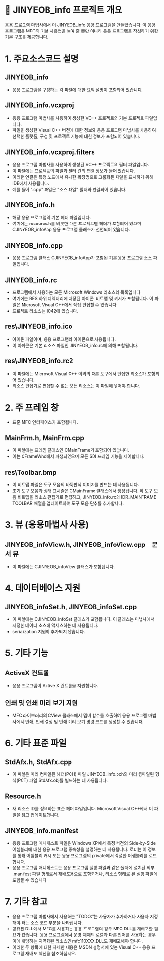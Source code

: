 :open_book: JINYEOB_info 프로젝트 개요
===========================
응용 프로그램 마법사에서 이 JINYEOB_info 응용 프로그램을 만들었습니다. 이 응용 프로그램은 MFC의 기본 사용법을 보여 줄 뿐만 아니라 응용 프로그램을 작성하기 위한 기본 구조를 제공합니다.

# 1. 주요소스코드 설명

## JINYEOB_info 
* 응용 프로그램을 구성하는 각 파일에 대한 요약 설명이 포함되어 있습니다.

## JINYEOB_info.vcxproj
* 응용 프로그램 마법사를 사용하여 생성한 VC++ 프로젝트의 기본 프로젝트 파일입니다. 
* 파일을 생성한 Visual C++ 버전에 대한 정보와 응용 프로그램 마법사를 사용하여 선택한 플랫폼, 구성 및 프로젝트 기능에 대한 정보가 포함되어 있습니다.

## JINYEOB_info.vcxproj.filters
* 응용 프로그램 마법사를 사용하여 생성된 VC++ 프로젝트의 필터 파일입니다. 
* 이 파일에는 프로젝트의 파일과 필터 간의 연결 정보가 들어 있습니다. 
* 이러한 연결은 특정 노드에서 유사한 확장명으로 그룹화된 파일을 표시하기 위해 IDE에서 사용됩니다. 
* 예를 들어 ".cpp" 파일은 "소스 파일" 필터와 연결되어 있습니다.

## JINYEOB_info.h
* 해당 응용 프로그램의 기본 헤더 파일입니다.
* 여기에는 resource.h를 비롯한 다른 프로젝트별 헤더가 포함되어 있으며 CJINYEOB_infoApp 응용 프로그램 클래스가 선언되어 있습니다.

## JINYEOB_info.cpp
* 응용 프로그램 클래스 CJINYEOB_infoApp가 포함된 기본 응용 프로그램 소스 파일입니다.

## JINYEOB_info.rc
* 프로그램에서 사용하는 모든 Microsoft Windows 리소스의 목록입니다. 
* 여기에는 RES 하위 디렉터리에 저장된 아이콘, 비트맵 및 커서가 포함됩니다. 이 파일은 Microsoft Visual C++에서 직접 편집할 수 있습니다. 
* 프로젝트 리소스는 1042에 있습니다.

## res\JINYEOB_info.ico
* 아이콘 파일이며, 응용 프로그램의 아이콘으로 사용됩니다. 
* 이 아이콘은 기본 리소스 파일인 JINYEOB_info.rc에 의해 포함됩니다.

## res\JINYEOB_info.rc2
* 이 파일에는 Microsoft Visual C++ 이외의 다른 도구에서 편집한 리소스가 포함되어 있습니다. 
* 리소스 편집기로 편집할 수 없는 모든 리소스는 이 파일에 넣어야 합니다.

# 2. 주 프레임 창
* 표준 MFC 인터페이스가 포함됩니다.

## MainFrm.h, MainFrm.cpp
* 이 파일에는 프레임 클래스인 CMainFrame가 포함되어 있습니다.
* 이는 CFrameWnd에서 파생되었으며 모든 SDI 프레임 기능을 제어합니다.

## res\Toolbar.bmp
* 이 비트맵 파일은 도구 모음의 바둑판식 이미지를 만드는 데 사용됩니다.
* 초기 도구 모음과 상태 표시줄은 CMainFrame 클래스에서 생성됩니다. 이 도구 모음 비트맵을 리소스 편집기로 편집하고, JINYEOB_info.rc의 IDR_MAINFRAME TOOLBAR 배열을 업데이트하여 도구 모음 단추를 추가합니다.

# 3. 뷰 (응용마법사 사용)

## JINYEOB_infoView.h, JINYEOB_infoView.cpp - 문서 뷰
* 이 파일에는 CJINYEOB_infoView 클래스가 포함됩니다.


# 4. 데이터베이스 지원

## JINYEOB_infoSet.h, JINYEOB_infoSet.cpp
* 이 파일에는 CJINYEOB_infoSet 클래스가 포함됩니다. 이 클래스는 마법사에서 지정한 데이터 소스에 액세스하는 데 사용됩니다.
* serialization 지원이 추가되지 않습니다.

# 5. 기타 기능

## ActiveX 컨트롤
* 응용 프로그램이 Active X 컨트롤을 지원합니다.

## 인쇄 및 인쇄 미리 보기 지원
* MFC 라이브러리의 CView 클래스에서 멤버 함수를 호출하여 응용 프로그램 마법사에서 인쇄, 인쇄 설정 및 인쇄 미리 보기 명령 코드를 생성할 수 있습니다.

# 6. 기타 표준 파일

## StdAfx.h, StdAfx.cpp
* 이 파일은 미리 컴파일된 헤더(PCH) 파일 JINYEOB_info.pch와 미리 컴파일된 형식(PCT) 파일 StdAfx.obj를 빌드하는 데 사용됩니다.

## Resource.h
* 새 리소스 ID를 정의하는 표준 헤더 파일입니다. Microsoft Visual C++에서 이 파일을 읽고 업데이트합니다.

## JINYEOB_info.manifest
* 응용 프로그램 매니페스트 파일은 Windows XP에서 특정 버전의 Side-by-Side 어셈블리에 대한 응용 프로그램 종속성을 설명하는 데 사용됩니다. 로더는 이 정보를 통해 어셈블리 캐시 또는 응용 프로그램의 private에서 적절한 어셈블리를 로드합니다. 
* 응용 프로그램 매니페스트는 응용 프로그램 실행 파일과 같은 폴더에 설치된 외부 .manifest 파일 형태로서 재배포용으로 포함되거나, 리소스 형태로 된 실행 파일에 포함될 수 있습니다.

# 7. 기타 참고
* 응용 프로그램 마법사에서 사용하는 "TODO:"는 사용자가 추가하거나 사용자 지정해야 하는 소스 코드 부분을 나타냅니다.
* 공유된 DLL에서 MFC를 사용하는 응용 프로그램의 경우 MFC DLL을 재배포할 필요가 없습니다. 응용 프로그램에서 운영 체제의 로캘과 다른 언어를 사용하는 경우 이에 해당하는 지역화된 리소스인 mfc110XXX.DLL도 재배포해야 합니다.
* 이러한 두 항목에 대한 자세한 내용은 MSDN 설명서에 있는 Visual C++ 응용 프로그램 재배포 섹션을 참조하십시오.
